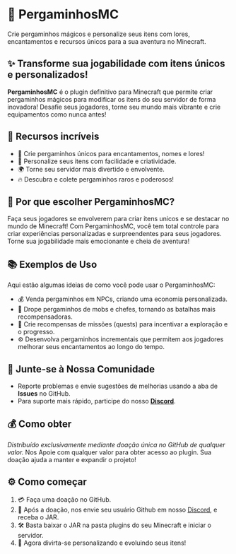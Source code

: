# 🌟 PergaminhosMC

Crie pergaminhos mágicos e personalize seus itens com lores, encantamentos e recursos únicos para a sua aventura no Minecraft.

## ✨ Transforme sua jogabilidade com itens únicos e personalizados!

**PergaminhosMC** é o plugin definitivo para Minecraft que permite criar pergaminhos mágicos para modificar os itens do seu servidor de forma inovadora! Desafie seus jogadores, torne seu mundo mais vibrante e crie equipamentos como nunca antes!

## 🚀 Recursos incríveis

- 📝 Crie pergaminhos únicos para encantamentos, nomes e lores!
- 🎨 Personalize seus itens com facilidade e criatividade.
- 🌍 Torne seu servidor mais divertido e envolvente.
- 🔥 Descubra e colete pergaminhos raros e poderosos!

## 🌟 Por que escolher PergaminhosMC?

Faça seus jogadores se envolverem para criar itens unicos e se destacar no mundo de Minecraft! Com PergaminhosMC, você tem total controle para criar experiências personalizadas e surpreendentes para seus jogadores. Torne sua jogabilidade mais emocionante e cheia de aventura!

## 📚 Exemplos de Uso

Aqui estão algumas ideias de como você pode usar o PergaminhosMC:

- 💰 Venda pergaminhos em NPCs, criando uma economia personalizada.
- 🐉 Drope pergaminhos de mobs e chefes, tornando as batalhas mais recompensadoras.
- 🎯 Crie recompensas de missões (quests) para incentivar a exploração e o progresso.
- ⚙️ Desenvolva pergaminhos incrementais que permitem aos jogadores melhorar seus encantamentos ao longo do tempo.

## 🤝 Junte-se à Nossa Comunidade

- Reporte problemas e envie sugestões de melhorias usando a aba de **Issues** no GitHub.
- Para suporte mais rápido, participe do nosso **[Discord](https://discord.gg/hfg4ustB3J)**.

## 💰 Como obter
*Distribuído exclusivamente mediante doação única no GitHub de qualquer valor.* Nos Apoie com qualquer valor para obter acesso ao plugin. Sua doação ajuda a manter e expandir o projeto!

## ⚙️ Como começar
1. 💳 Faça uma doação no GitHub.
2. 📩 Após a doação, nos envie seu usuário Github em nosso [Discord](https://discord.gg/hfg4ustB3J), e receba o JAR.
3. 🛠️ Basta baixar o JAR na pasta plugins do seu Minecraft e iniciar o servidor.
4. 🎉 Agora divirta-se personalizando e evoluindo seus itens!
